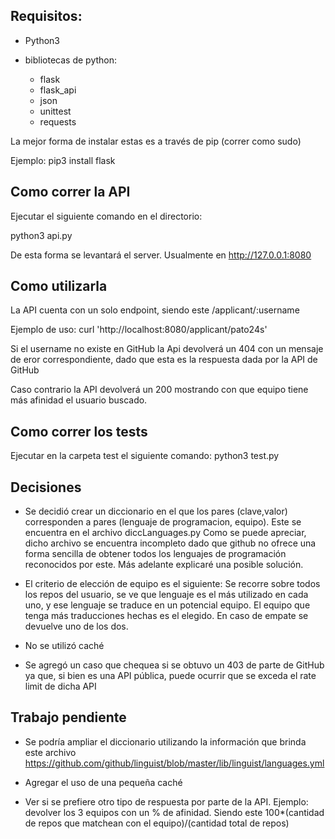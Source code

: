 ## Requisitos:

  * Python3

  * bibliotecas de python: 
    *  flask
    *  flask_api
    *  json
    *  unittest
    *  requests


La mejor forma de instalar estas es a través de pip (correr como sudo)

Ejemplo: pip3 install flask


## Como correr la API

Ejecutar el siguiente comando en el directorio:

python3 api.py

De esta forma se levantará el server. Usualmente en http://127.0.0.1:8080

## Como utilizarla

La API cuenta con un solo endpoint, siendo este /applicant/:username

Ejemplo de uso: curl 'http://localhost:8080/applicant/pato24s'

Si el username no existe en GitHub la Api devolverá un 404 con un mensaje de eror correspondiente, dado que esta es la respuesta dada por la API de GitHub

Caso contrario la API devolverá un 200 mostrando con que equipo tiene más afinidad el usuario buscado.

## Como correr los tests
Ejecutar en la carpeta test el siguiente comando: python3 test.py


## Decisiones

  * Se decidió crear un diccionario en el que los pares (clave,valor) corresponden a pares (lenguaje de programacion, equipo). Este se encuentra en el archivo diccLanguages.py
Como se puede apreciar, dicho archivo se encuentra incompleto dado que github no ofrece una forma sencilla de obtener todos los lenguajes de programación reconocidos por este. Más adelante explicaré una posible solución.

  * El criterio de elección de equipo es el siguiente: Se recorre sobre todos los repos del usuario, se ve que lenguaje es el más utilizado en cada uno, y ese lenguaje se traduce en un potencial equipo. El equipo que tenga más traducciones hechas es el elegido. En caso de empate se devuelve uno de los dos.

  * No se utilizó caché

  * Se agregó un caso que chequea si se obtuvo un 403 de parte de GitHub ya que, si bien es una API pública, puede ocurrir que se exceda el rate limit de dicha API



## Trabajo pendiente

  * Se podría ampliar el diccionario utilizando la información que brinda este archivo https://github.com/github/linguist/blob/master/lib/linguist/languages.yml

  * Agregar el uso de una pequeña caché

  * Ver si se prefiere otro tipo de respuesta por parte de la API. Ejemplo: devolver los 3 equipos con un % de afinidad. Siendo este 100*(cantidad de repos que matchean con el equipo)/(cantidad total de repos)
